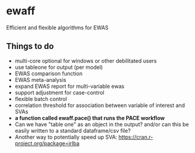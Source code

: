 # ewaff

Efficient and flexible algorithms for EWAS

## Things to do

- multi-core optional for windows or other debilitated users
- use tableone for output (per model)
- EWAS comparison function
- EWAS meta-analysis
- expand EWAS report for multi-variable ewas
- support adjustment for case-control
- flexible batch control
- correlation threshold for association between variable of interest and SVAs
- **a function called ewaff.pace() that runs the PACE workflow**
- Can we have "table one" as an object in the output? and/or can this
    be easily written to a standard dataframe/csv file?
- Another way to potentially speed up SVA: https://cran.r-project.org/package=irlba
